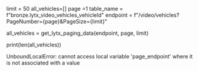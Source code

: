 limit = 50
all_vehicles=[]
page =1
table_name = f"bronze.lytx_video_vehicles_vehicleId"
endpoint = f"/video/vehicles?PageNumber={page}&PageSize={limit}"

all_vehicles = get_lytx_paging_data(endpoint, page, limit)

print(len(all_vehicles))


UnboundLocalError: cannot access local variable 'page_endpoint' where it is not associated with a value
